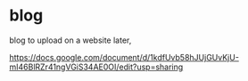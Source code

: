 # blog

blog to upload on a website later, 

https://docs.google.com/document/d/1kdfUvb58hJUjGUvKjU-mI46BlRZr41ngVGiS34AE0OI/edit?usp=sharing
